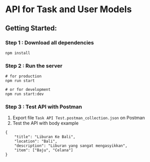 # API for Task and User Models

## Getting Started:
### Step 1 : Download all dependencies
```
npm install
```
### Step 2 : Run the server
```
# for production
npm run start

# or for development
npm run start:dev
```
### Step 3 : Test API with Postman
1. Export file `Task API Test.postman_collection.json` on Postman
2. Test the API with body example
```
{
    "title": "Liburan Ke Bali",
    "location": "Bali",
    "description": "Liburan yang sangat mengasyikkan",
    "item": ["Baju", "Celana"]
}
```
